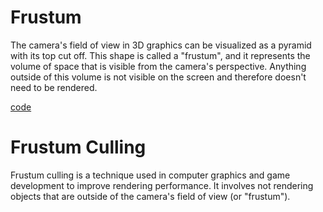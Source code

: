 # Frustum
The camera's field of view in 3D graphics can be visualized as a pyramid with its top cut off. This shape is called a "frustum", and it represents the volume of space that is visible from the camera's perspective. Anything outside of this volume is not visible on the screen and therefore doesn't need to be rendered.

[code](../src/CameraActor.cxx)

# Frustum Culling
Frustum culling is a technique used in computer graphics and game development to improve rendering performance. It involves not rendering objects that are outside of the camera's field of view (or "frustum").
